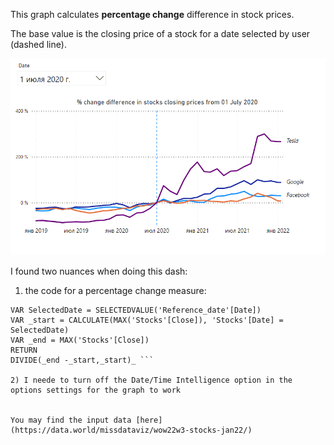 This graph calculates **percentage change** difference in stock prices.

The base value is the closing price of a stock for a date selected by user (dashed line).

![](images/pct_change.png)

I found two nuances when doing this dash:
1) the code for a percentage change measure:  
```_% change =   
VAR SelectedDate = SELECTEDVALUE('Reference_date'[Date])  
VAR _start = CALCULATE(MAX('Stocks'[Close]), 'Stocks'[Date] = SelectedDate)  
VAR _end = MAX('Stocks'[Close])  
RETURN  
DIVIDE(_end -_start,_start)_ ```

2) I neede to turn off the Date/Time Intelligence option in the options settings for the graph to work


You may find the input data [here](https://data.world/missdataviz/wow22w3-stocks-jan22/) 
